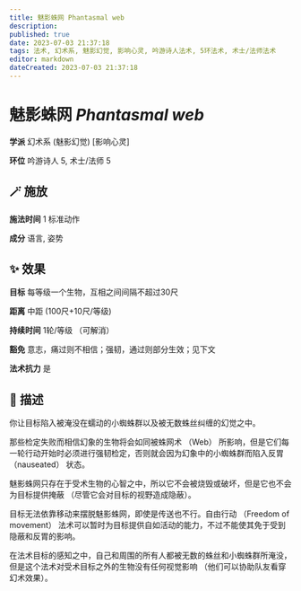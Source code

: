 ```yaml
---
title: 魅影蛛网 Phantasmal web
description: 
published: true
date: 2023-07-03 21:37:18
tags: 法术, 幻术系, 魅影幻觉, 影响心灵, 吟游诗人法术, 5环法术, 术士/法师法术
editor: markdown
dateCreated: 2023-07-03 21:37:18
---
```


# **魅影蛛网** *Phantasmal web*

**学派** 幻术系 (魅影幻觉) \[影响心灵\] 

**环位** 吟游诗人 5, 术士/法师 5

## 🪄 施放

**施法时间** 1 标准动作

**成分** 语言, 姿势

## ✨ 效果 

**目标** 每等级一个生物，互相之间间隔不超过30尺 

**距离** 中距 (100尺+10尺/等级)  

**持续时间** 1轮/等级 （可解消） 

**豁免** 意志，痛过则不相信；强韧，通过则部分生效；见下文

**法术抗力** 是

## 📖 描述

你让目标陷入被淹没在蠕动的小蜘蛛群以及被无数蛛丝纠缠的幻觉之中。

那些检定失败而相信幻象的生物将会如同被蛛网术 （Web） 所影响，但是它们每一轮行动开始时必须进行强韧检定，否则就会因为幻象中的小蜘蛛群而陷入反胃 （nauseated） 状态。

魅影蛛网只存在于受术生物的心智之中，所以它不会被烧毁或破坏，但是它也不会为目标提供掩蔽 （尽管它会对目标的视野造成隐蔽）。

目标无法依靠移动来摆脱魅影蛛网，即使是传送也不行。自由行动 （Freedom of movement） 法术可以暂时为目标提供自如活动的能力，不过不能使其免于受到隐蔽和反胃的影响。

在法术目标的感知之中，自己和周围的所有人都被无数的蛛丝和小蜘蛛群所淹没，但是这个法术对受术目标之外的生物没有任何视觉影响 （他们可以协助队友看穿幻术效果）。
    
